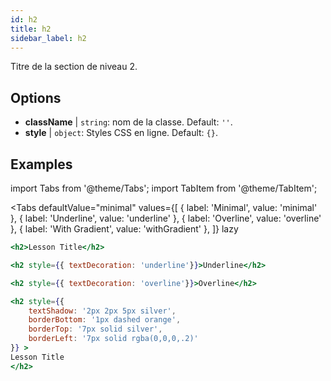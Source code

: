 ```yaml
---
id: h2
title: h2
sidebar_label: h2
---
```


Titre de la section de niveau 2.

## Options

* __className__ | `string`: nom de la classe. Default: `''`.
* __style__ | `object`: Styles CSS en ligne. Default: `{}`.


## Examples

import Tabs from '@theme/Tabs';
import TabItem from '@theme/TabItem';

<Tabs
    defaultValue="minimal"
    values={[
        { label: 'Minimal', value: 'minimal' },
        { label: 'Underline', value: 'underline' },
        { label: 'Overline', value: 'overline' },
        { label: 'With Gradient', value: 'withGradient' },
    ]}
    lazy
>

<TabItem value="minimal">

```jsx live
<h2>Lesson Title</h2>
```

</TabItem>

<TabItem value="underline">

```jsx live
<h2 style={{ textDecoration: 'underline'}}>Underline</h2>
```

</TabItem>

<TabItem value="overline">

```jsx live
<h2 style={{ textDecoration: 'overline'}}>Overline</h2>
```

</TabItem>

<TabItem value="withGradient">

```jsx live
<h2 style={{ 
    textShadow: '2px 2px 5px silver',
    borderBottom: '1px dashed orange',
    borderTop: '7px solid silver',
    borderLeft: '7px solid rgba(0,0,0,.2)'
}} >
Lesson Title
</h2>
```

</TabItem>

</Tabs>
